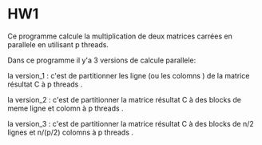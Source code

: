 # HW1 
Ce programme calcule la multiplication de deux matrices carrées en parallele en utilisant p threads.

Dans ce programme il y'a 3 versions de calcule parallele:

la version_1 : c'est de partitionner les ligne (ou les colomns ) de la matrice résultat C à p threads .

la version_2 : c'est de partitionner la matrice résultat C à des blocks de meme ligne et colomn à p threads .

la version_3 : c'est de partitionner la matrice résultat C à des blocks de n/2 lignes et n/(p/2) colomns à p threads .

